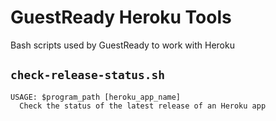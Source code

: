 # GuestReady Heroku Tools

Bash scripts used by GuestReady to work with Heroku

## `check-release-status.sh`

```
USAGE: $program_path [heroku_app_name]
  Check the status of the latest release of an Heroku app
```
